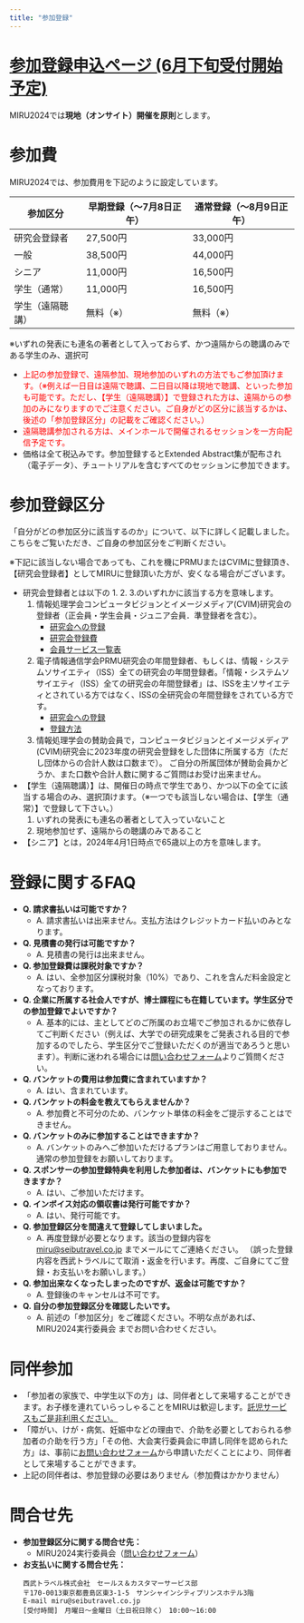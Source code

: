 ```yaml
---
title: "参加登録"
---
```



# [参加登録申込ページ (6月下旬受付開始予定)](xxx)

MIRU2024では**現地（オンサイト）開催を原則**とします。

# 参加費

MIRU2024では、参加費用を下記のように設定しています。

<!-- 
<font color="blue">【松井コメ：去年は以下の文言がありましたがどうしましょう？】※7月6日 14:00登録分まで（参加登録ID : 1203まで）については、お名前／ご所属を印刷した名札をご用意いたします。7月6日14:00以降の登録者については、お名前／ご所属の印刷ができませんので、予めご了承ください（お名前・ご所属の部分が空欄の名札を当日配布しますので、ご自分でご記入いただきます）。</font>
 -->


<table class="table">
<thead class="table-dark">
<tr>
    <th scope="col">参加区分</th>
    <th scope="col">早期登録（～7月8日正午）</th>
    <th scope="col">通常登録（～8月9日正午）</th>
</tr>
</thead>
<tbody>
<tr>
    <td>研究会登録者</td>
    <td>27,500円</td>
    <td>33,000円</td>
</tr>
<tr>
    <td>一般</td>
    <td>38,500円</td>
    <td>44,000円</td>
</tr>
<tr>
    <td>シニア</td>
    <td>11,000円</td>
    <td>16,500円</td>
</tr>
<tr>
    <td>学生（通常）</td>
    <td>11,000円</td>
    <td>16,500円</td>
</tr>
<tr>
    <td>学生（遠隔聴講）</td>
    <td>無料（※）</td>
    <td>無料（※）</td>
</tr>
</tbody>
</table>
※いずれの発表にも連名の著者として入っておらず、かつ遠隔からの聴講のみである学生のみ、選択可


- <font color="red">上記の参加登録で、遠隔参加、現地参加のいずれの方法でもご参加頂けます。（※例えば一日目は遠隔で聴講、二日目以降は現地で聴講、といった参加も可能です。ただし、【学生（遠隔聴講）】で登録された方は、遠隔からの参加のみになりますのでご注意ください。ご自身がどの区分に該当するかは、後述の「参加登録区分」の記載をご確認ください。）</font>
- <font color="red">遠隔聴講参加される方は、メインホールで開催されるセッションを一方向配信予定です。</font>
- 価格は全て税込みです。参加登録するとExtended Abstract集が配布され（電子データ）、チュートリアルを含むすべてのセッションに参加できます。

# 参加登録区分

「自分がどの参加区分に該当するのか」について、以下に詳しく記載しました。こちらをご覧いただき、ご自身の参加区分をご判断ください。

※下記に該当しない場合であっても、これを機にPRMUまたはCVIMに登録頂き、【研究会登録者】としてMIRUに登録頂いた方が、安くなる場合がございます。

- 研究会登録者とは以下の 1. 2. 3.のいずれかに該当する方を意味します。
    1. 情報処理学会コンピュータビジョンとイメージメディア(CVIM)研究会の登録者（正会員・学生会員・ジュニア会員．準登録者を含む）。
        - [研究会への登録](https://www.ipsj.or.jp/kenkyukai/toroku.html)
        - [研究会登録費](https://www.ipsj.or.jp/kenkyukai/torokuhietc2024.html)
        - [会員サービス一覧表](https://www.ipsj.or.jp/member/service-ichiran.html)
    1. 電子情報通信学会PRMU研究会の年間登録者、もしくは、情報・システムソサイエティ（ISS）全ての研究会の年間登録者。「情報・システムソサイエティ（ISS）全ての研究会の年間登録者」は、ISSを主ソサイエティとされている方ではなく、ISSの全研究会の年間登録をされている方です。
        - [研究会への登録](https://www.ieice.org/jpn_r/event/kenkyukai/registration_fee.html?id=iss)
        - [登録方法](https://www.ieice.org/cs/kensen/special/e_gihou/files/regist_payment.pdf)
    1. 情報処理学会の賛助会員で，コンピュータビジョンとイメージメディア(CVIM)研究会に2023年度の研究会登録をした団体に所属する方（ただし団体からの合計人数は口数まで）。 ご自分の所属団体が賛助会員かどうか、また口数や合計人数に関するご質問はお受け出来ません。
- 【学生（遠隔聴講）】は、開催日の時点で学生であり、かつ以下の全てに該当する場合のみ、選択頂けます。（※一つでも該当しない場合は、【学生（通常）】で登録して下さい。）
    1. いずれの発表にも連名の著者として入っていないこと
    1. 現地参加せず、遠隔からの聴講のみであること
- 【シニア】とは，2024年4月1日時点で65歳以上の方を意味します。

<!-- 
# 注意事項

- 各論文の著者のうち最低1名は有料の参加登録（「研究会登録者」、「一般」、「学生（通常）」、もしくは「シニア」）が必須です。
- 1名の一般参加登録と複数の論文を紐付けることができます。紐付ける論文数の制限はありません。例えば、ある研究室所属の学生2名が、それぞれ第一著者として1本ずつ論文投稿する場合は、共著者の指導教員が一般参加登録するときにすべての論文番号と紐付けて登録して下さい。発表を担当する学生は、必ず「学生（通常）」の区分で登録して下さい。
- <font color="red">論文と紐付ける参加登録は、7月8日正午（早期登録の〆切）までに完了して下さい。</font>
- 論文番号には MicrosoftCMT で表示されている Paper IDの数字をご記入ください．<font color="red">万が一，Paper IDの入力が漏れていた場合は，西武トラベル（miru@seibutravel.co.jp）へご連絡ください．</font>
- <font color="red">参加登録後のキャンセルは不可となりますのでご注意ください（感染状況の悪化等により、やむなくhybridからonlineに変更した場合も、キャンセルは不可とさせて頂く予定です。あらかじめご了承ください）。</font> <font color="blue">【松井コメ：変更が必要？】</font>
- Extended Abstract集はクローズドな資料ですので、2次配布等は行わないようにお願いいたします。

# お支払い方法

- 参加登録時にクレジットカード決済をお願いいたします。（お支払い方法はクレジットカード決済のみとなります。）
- 参加区分が「学生（遠隔聴講）」の方は、参加費無料につきお支払いが発生いたしません。

# 参加登録の流れ

1. 申込ページより必要事項を入力のうえ、クレジットカード決済を行ってください。
1. 参加登録・クレジットカード決済後に、ご登録内容をメール（自動返信メール）にてお送りします。
1. 領収書につきましては、自動返信メール内に記載の領収書発行URLから、ご自身にて発行が可能です。領収書発行についての詳細は、以下の<登録に関するFAQ>のQ. 領収書発行について をご一読ください。（なお、参加費無料の「学生（遠隔聴講）」登録は、領収書発行機能がございません。）
1. 後日、オンライン開催に関する詳細、Extended Abstract集のダウンロード先をご登録のメールアドレスへお送りいたします。<font color="blue">【松井コメ：変更が必要？「オンライン開催に関する詳細」がある？ない？】</font> -->

# 登録に関するFAQ
<!-- 
- **Q. 領収書発行について**
    - A. 参加登録後の自動返信メール内に領収書発行URLを送付いたします。領収書発行URLより、ご登録のID（受付番号）、パスワードでログインをしてください。（推奨ブラウザ Microsoft Edge最新版・Firefox最新版・Google Chrome最新版・Safari最新版）
        - ◆領収書発行方法
            1. ログイン後、ご自身の登録内容が表示されます。
            1. 宛名をご入力いただき、「確認する」ボタンを押してください。
            1. 確認画面が表示されますので内容を確認し、間違いなければ「領収書を発行する」ボタンを押してください。
            1. 領収書の発行が完了します。 新規ウィンドウまたは新規タブに領収書PDFが表示されていますので、PDFを保存してください。 （表示されていない場合は、ポップアップがロックされていないかご確認ください。）
        - ◆注意事項　　
            - 宛名・敬称以外の文言は変更できません。
            - 領収書の発行は原則1回のみとなります。発行日は「領収書を発行する」ボタンを押した日が発行日として表示されます。印刷の不具合等で2回以降に領収書を発行した場合は、再発行と記載され、発行日が都度更新された領収書となりますので予めご了承ください。 　（領収書発行URLでは5回まで印刷指示が可能です。5回以上になってしまって領収書の発行が出来ない場合は、miru@seibutravel.co.jp までお問合せください。）
-->
- **Q. 請求書払いは可能ですか？**
    - A. 請求書払いは出来ません。支払方法はクレジットカード払いのみとなります。
- **Q. 見積書の発行は可能ですか？**
    - A. 見積書の発行は出来ません。
- **Q. 参加登録費は課税対象ですか？**
    - A. はい、全参加区分課税対象（10%）であり、これを含んだ料金設定となっております。
- **Q. 企業に所属する社会人ですが、博士課程にも在籍しています。学生区分での参加登録でよいですか？**
    - A. 基本的には、主としてどのご所属のお立場でご参加されるかに依存してご判断ください（例えば、大学での研究成果をご発表される目的で参加するのでしたら、学生区分でご登録いただくのが適当であろうと思います）。判断に迷われる場合には[問い合わせフォーム](https://forms.gle/NdqSrYM1DtYa15C66)よりご質問ください。
- **Q. バンケットの費用は参加費に含まれていますか？**
    - A. はい、含まれています。
- **Q. バンケットの料金を教えてもらえませんか？**
    - A. 参加費と不可分のため、バンケット単体の料金をご提示することはできません。
- **Q. バンケットのみに参加することはできますか？**
    - A. バンケットのみへご参加いただけるプランはご用意しておりません。通常の参加登録をお願いしております。
- **Q. スポンサーの参加登録特典を利用した参加者は、バンケットにも参加できますか？**
    - A. はい、ご参加いただけます。
- **Q. インボイス対応の領収書は発行可能ですか？**
    - A. はい、発行可能です。
- **Q. 参加登録区分を間違えて登録してしまいました。**
    - A. 再度登録が必要となります。該当の登録内容を miru@seibutravel.co.jp までメールにてご連絡ください。 （誤った登録内容を西武トラベルにて取消・返金を行います。再度、ご自身にてご登録・お支払いをお願いします。）
- **Q. 参加出来なくなったしまったのですが、返金は可能ですか？**
    - A. 登録後のキャンセルは不可です。
- **Q. 自分の参加登録区分を確認したいです。**
    - A. 前述の「参加区分」をご確認ください。不明な点があれば、MIRU2024実行委員会 までお問い合わせください。



# 同伴参加
- 「参加者の家族で、中学生以下の方」は、同伴者として来場することができます。お子様を連れていらっしゃることをMIRUは歓迎します。[託児サービスもご是非利用ください。](../attend/nursery)
- 「障がい、けが・病気、妊娠中などの理由で、介助を必要としておられる参加者の介助を行う方」「その他、大会実行委員会に申請し同伴を認められた方」は、事前に[お問い合わせフォーム](https://forms.gle/NdqSrYM1DtYa15C66)から申請いただくことにより、同伴者として来場することができます。
- 上記の同伴者は、参加登録の必要はありません（参加費はかかりません）


# 問合せ先

- **参加登録区分に関する問合せ先：**
    - MIRU2024実行委員会（[問い合わせフォーム](https://forms.gle/NdqSrYM1DtYa15C66)）
- **お支払いに関する問合せ先：**
    ```
    西武トラベル株式会社　セールス＆カスタマーサービス部
    〒170-0013東京都豊島区東3-1-5　サンシャインシティプリンスホテル3階
    E-mail miru@seibutravel.co.jp
    [受付時間]　月曜日～金曜日（土日祝日除く）　10:00～16:00
    ```
<!-- 

# 免責
- 画像の認識・理解シンポジウム(2024)のハイブリッド開催に際して、MIRU2024実行委員会では細心の注意を払い準備およびサポートを行いますが、万が一トラブルが生じ、その結果として利用された方が損害を被ったとしても、MIRU2024実行委員会ではその責任を負わないものとします。
- 遠隔聴講参加に要する通信料等は、参加者各自でご負担をお願い致します。
- 発表内容（文章、画像、映像、音声など）に関する著作権は全て発表者に帰属します。これらの再利用、改変、配布、配信などは禁止いたします。
- また、発表者の要望に応じて、キャプチャ、録画も禁止することがあります。もしそのような行為を発見した場合には、MIRU実行委員会は以降の会議への参加をご遠慮願う場合がございます。 -->
